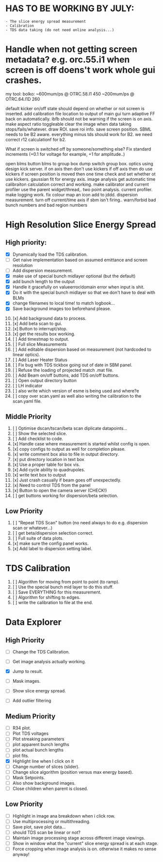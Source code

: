 # HAS TO BE WORKING BY JULY:

	- The slice energy spread measurement
	- Calibration
	- TDS data taking (do not need online analysis...)

# Handle when not getting screen metadata?  e.g. orc.55.i1 when screen is off doens't work whole gui crashes.

my tool:                     bolko:
~600mum/ps @ OTRC.58.I1      450
~200mum/ps @ OTRC.64.I1D     260


default kicker on/off state should depend on whether or not screen is inserted.
add calibration file location to output of main gui
turn adaptive FF back on automatically.
ibfb should not be warning if the screen is on axis.
make aspect ratio toggleable
clear the image when data taking stops/fails/whatever.
draw ROI.
save roi info.
save screen position.
SBML needs to be B2 aware.
everything minus tds should work for B2.
we need correct r12 calculationf for b2.

What if screen is switched off by someone/something else?
Fix standard increments (+0.1 for voltage for example, +1 for amplitude..)

open blms button
blms to group box
dump switch group box.
optics using design kick server.
if on axis then don't use kickers
if off axis then do use kickers
if screen position is moved then one time check and set whether ot use kickers.
gaussian fit for energy axis.
image analysis
get automatic time calibraiton calculation correct and working.
make calibrator and current profiler use the parent widget/thread,.
two point analysis.
current profiler.
make logging work.
fix colour map
an icon
add to jddd.
dispersion measurement.
turn off current/time axis if sbm isn't firing..
warn/forbid bad bunch numbers and bad region numbers




# High Resolution Slice Energy Spread

## High priority:

- [x] Dynamically load the TDS calibration.
- [ ] Get naive implementation based on assumed emittance and screen resolution
- [ ] Add dispersion measurement.
- [x] make use of special bunch midlayer optional (but the default)
- [x] add bunch length to the output
- [x] Handle it gracefully on valueerror/domain error when input is shit.
- [x] Do it with the special bunch midlayer so that we don't have to deal with BLMs
- [x] change filenames to local time!  to match logbook...
- [x] Save background images too beforehand please.
10. [x] Add background data to process.
11. [x] Add beta scan to gui.
12. [x] Button to interrupt/stop.
13. [x] get the results box working.
2. [ ] Add timestmap to output.
3. [ ] Full slice Measurements
4. [ ] Add editable dispersion based on measurement (not hardcoded to linear optics).
5. [ ] Add Laser Heater Status
6. [ ] Fix bug with TDS tickbox going out of date in SBM panel.
7. [ ] Refuse the loading of projected match .mat file.
8. [ ] Add Beam on/off buttons, add TDS on/off buttons.
20. [ ] Open output directory button
21. [ ] LH indicator
22. [ ] also write which version of esme is being used and where?e
23. [ ] copy over scan.yaml as well also writing the calibration to the scan.yaml file.


## Middle Priority

1. [ ] Optimise dscan/tscan/beta scan diplicate datapoints...
2. [ ] Show the selected slice.
3. [ ] Add checklist to code.
4. [x] Handle case where measurement is started whilst config is open.
5. [x] copy configs to output as well for completion please.
6. [x] write comment box also to file in output directory.
7. [x] put directory location in text box
8. [x] Use a proper table for box vis.
9. [x] Add cycle ability to quadrupoles.
10. [x] write text box to output
11. [x] Just crash casually if beam goes off unexpectedly.
12. [x] Need to control TDS from the panel
13. [x] Button to open the camera server (CHECK!)
14. [ ] get buttons working for dispersion/beta selection.


## Low Priority

1. [ ] "Repeat TDS Scan" button (no need always to do e.g. dispersion scan or whatever...)
2. [ ] get beta/dispersion selection correct.
3. [ ] Full suite of data plots.
4. [x] make sure the config panel works.
5. [x] Add label to dispersion setting label.


# TDS Calibration

1. [ ] Algorithm for moving from point to point (to ramp).
2. [ ] Use the special bunch mid layer to do this stuff.
3. [ ] Save EVERYTHING for this measurement.
4. [ ] Algorithm for shifting to edges.
5. [ ] write the calibration to file at the end.





# Data Explorer

## High Priority

- [ ] Change the TDS Calibration.
- [ ] Get image analysis actually working.
- [X] Jump to result.
- [ ] Mask images.
- [ ] Show slice energy spread.
- [ ] Add outlier filtering


## Medium Priority

- [ ] R34 plot.
- [ ] Plot TDS voltages
- [ ] Plot streaking parameters
- [ ] plot apparent bunch lengths
- [ ] plot actual bunch lengths
- [ ] plot fits.
- [X] Highlight line when I click on it
- [ ] Change number of slices (slider).
- [ ] Change slice algorithm (position versus max energy based).
- [ ] Mask Setpoints.
- [ ] Also show background images.
- [ ] Close children when parent is closed.

## Low Priority

- [ ] Highlight in image ana breakdown when i click row.
- [ ] Use multiprocessing or multithreading.
- [ ] Save plot, save plot data...
- [ ] should TDS scan be linear or not?
- [ ] Maintain image processing stage across different image viewings.
- [ ] Show in window what the "current" slice energy spread is at each stage.
- [ ] Force cropping when image analysis is on.  otherwise it makes no sense anyway!
